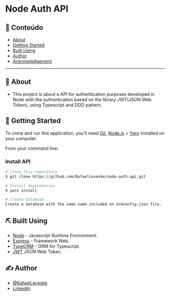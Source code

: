 # Node Auth API

## 📝 Conteúdo

- [About](#about)
- [Getting Started](#getting_started)
- [Built Using](#built_using)
- [Author](#authors)
- [Acknowledgement](#acknowledgement)

---

## 🏁 About <a name = "about"></a>

- This project is about a API for authentication purposes developed in Node with the authentication based on the library JWT(JSON Web Token), using Typescript and DDD pattern.

## 🏁 Getting Started <a name = "getting_started"></a>
To clone and run this application, you'll need [Git](https://git-scm.com), [Node.js](https://nodejs.org/en/) + [Yarn](https://yarnpkg.com/) installed on your computer.

From your command line:

### Install API

```bash
# Clone this repository
$ git clone https://github.com/RafaelLeveske/node-auth-api.git

# Install dependencies
$ yarn install

# Create database
Create a database with the same name included on ormconfig.json file.
```

## ⛏️ Built Using <a name = "built_using"></a>

- [Node](https://nodejs.org/en/) - Javascript Runtime Environment.
- [Express](https://expressjs.com/pt-br/) - Framework Web.
- [TypeORM](https://typeorm.io/#/) - ORM for Typescript.
- [JWT](https://jwt.io/) JSON Web Token.

## ✍️ Author <a name = "authors"></a>

- [@RafaelLeveske](https://github.com/RafaelLeveske)
- [Linkedin](https://www.linkedin.com/in/rafael-vieira-506331182/)
